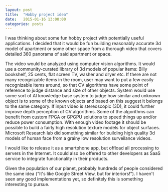 ```yaml
---
layout: post
title:  "Hobby project idea"
date:   2015-01-16 13:00:00
categories: posts
---
```


I was thinking about some fun hobby project with potentially useful applications.
I decided that it would be fun building reasonably accurate 3d model of apartment or some other space from a thorough video that covers detailed 360 panorama of said apartment or space.

The video would be analyzed using computer vision algorithms.
It would use a community-curated library of 3d models of popular items: Billy bookshelf, 25 cents, flat screen TV, washer and dryer etc.
If there are not many recognizable items in the room, user may want to put a few easily recognizable items around, so that CV algorithms have some point of reference to judge distance and size of other objects.
System would use some sort of AI knowledge base system to judge how similar and unknown object is to some of the known objects and based on this suggest it belongs to the same category.
If input video is stereoscopic (3D), it could further improve depth perception of CV algorithms.
Some of the algorithms can benefit from custom FPGA or GPGPU solutions to speed things up and/or reduce power consumption.
With enough video footage it should be possible to build a fairly high resolution texture models for object surfaces.
Microsoft Research lab did something similar for building high quality 3d models of human face from a grainy low resolution surveilance videos.

I would like to release it as a smartphone app, but offload all processing to servers in the Internet.
It could also be offered to other developers as SaaS service to integrate functionality in their products.

Given the population of our planet, probably hundreds of people considered the same idea ("It's like Google Street View, but for interiors!").
I haven't seen any good implementations yet, so definitely this is something interesting to pursue.
